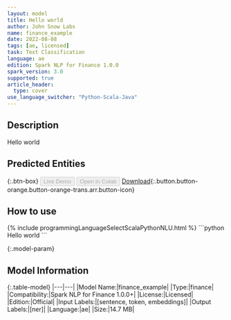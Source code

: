 ```yaml
---
layout: model
title: Hello world
author: John Snow Labs
name: finance_example
date: 2022-08-08
tags: [ae, licensed]
task: Text Classification
language: ae
edition: Spark NLP for Finance 1.0.0
spark_version: 3.0
supported: true
article_header:
  type: cover
use_language_switcher: "Python-Scala-Java"
---
```


## Description

Hello world

## Predicted Entities



{:.btn-box}
<button class="button button-orange" disabled>Live Demo</button>
<button class="button button-orange" disabled>Open in Colab</button>
[Download](https://s3.amazonaws.com/models-hub-auxdata/finance/models/finance_example_ae_1.0.0_3.0_1659953128792.zip){:.button.button-orange.button-orange-trans.arr.button-icon}

## How to use



<div class="tabs-box" markdown="1">
{% include programmingLanguageSelectScalaPythonNLU.html %}
```python
Hello world
```

</div>

{:.model-param}
## Model Information

{:.table-model}
|---|---|
|Model Name:|finance_example|
|Type:|finance|
|Compatibility:|Spark NLP for Finance 1.0.0+|
|License:|Licensed|
|Edition:|Official|
|Input Labels:|[sentence, token, embeddings]|
|Output Labels:|[ner]|
|Language:|ae|
|Size:|14.7 MB|